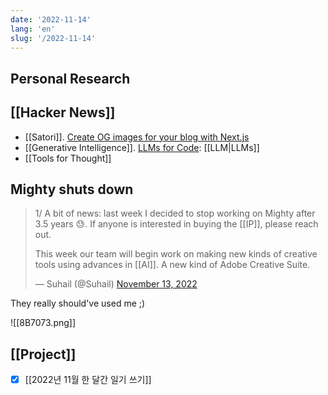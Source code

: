 ```yaml
---
date: '2022-11-14'
lang: 'en'
slug: '/2022-11-14'
---
```


## Personal Research

## [[Hacker News]]

- [[Satori]]. [Create OG images for your blog with Next.js](https://scastiel.dev/create-og-images-for-your-blog-with-nextjs)
- [[Generative Intelligence]]. [LLMs for Code](https://matt-rickard.ghost.io/llms-for-code/): [[LLM|LLMs]]
- [[Tools for Thought]]

## Mighty shuts down

> 1/ A bit of news: last week I decided to stop working on Mighty after 3.5 years 😓. If anyone is interested in buying the [[IP]], please reach out.
>
> This week our team will begin work on making new kinds of creative tools using advances in [[AI]]. A new kind of Adobe Creative Suite.
>
> — Suhail (@Suhail) [November 13, 2022](https://twitter.com/Suhail/status/1591813110230568963?ref_src=twsrc%5Etfw)

They really should've used me ;)

![[8B7073.png]]

## [[Project]]

- [x] [[2022년 11월 한 달간 일기 쓰기]]
